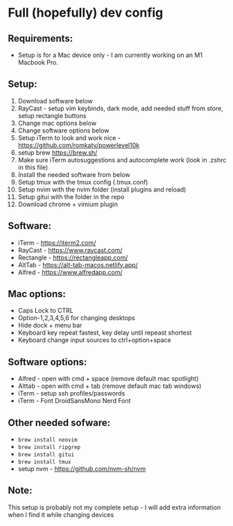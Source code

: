 # Full (hopefully) dev config

## Requirements:

- Setup is for a Mac device only - I am currently working on an M1 Macbook Pro.

## Setup:

1. Download software below
2. RayCast - setup vim keybinds, dark mode, add needed stuff from store, setup rectangle buttons
3. Change mac options below
4. Change software options below
5. Setup iTerm to look and work nice - https://github.com/romkatv/powerlevel10k
6. setup brew https://brew.sh/
7. Make sure iTerm autosuggestions and autocomplete work (look in .zshrc in this file)
8. Install the needed software from below
9. Setup tmux with the tmux config (.tmux.conf)
10. Setup nvim with the nvim folder (install plugins and reload)
11. Setup gitui with the folder in the repo
12. Download chrome + vimium plugin

## Software:

- iTerm - https://iterm2.com/
- RayCast - https://www.raycast.com/
- Rectangle - https://rectangleapp.com/
- AltTab - https://alt-tab-macos.netlify.app/
- Alfred - https://www.alfredapp.com/

## Mac options:

- Caps Lock to CTRL
- Option-1,2,3,4,5,6 for changing desktops
- Hide dock + menu bar
- Keyboard key repeat fastest, key delay until repeast shortest
- Keyboard change input sources to ctrl+option+space

## Software options:

- Alfred - open with cmd + space (remove default mac spotlight)
- Alttab - open with cmd + tab (remove default mac tab windows)
- iTerm - setup ssh profiles/passwords
- iTerm - Font DroidSansMono Nerd Font

## Other needed sofware:

- `brew install neovim`
- `brew install ripgrep`
- `brew install gitui`
- `brew install tmux`
- setup nvm - https://github.com/nvm-sh/nvm

## Note:

This setup is probably not my complete setup - I will add extra information when I find it while changing devices
